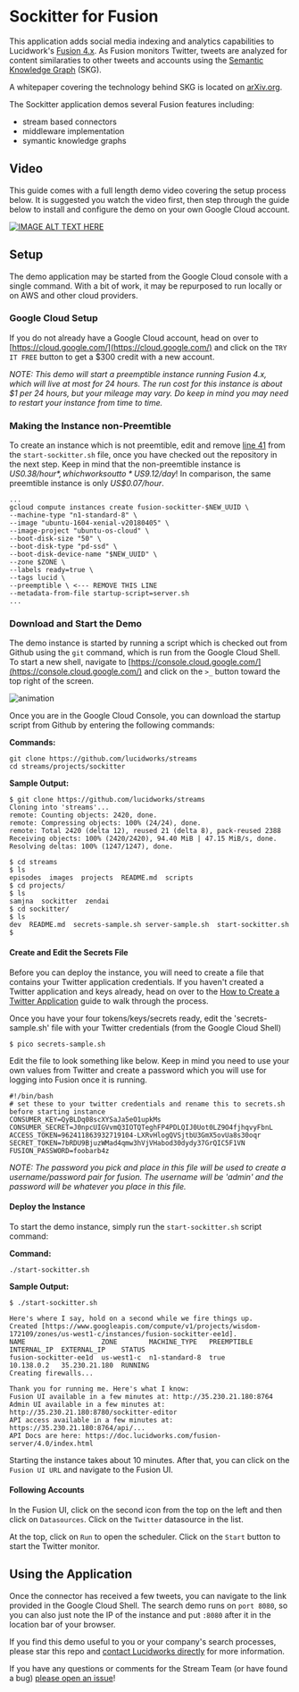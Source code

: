 # Sockitter for Fusion
This application adds social media indexing and analytics capabilities to Lucidwork's [Fusion 4.x](https://lucidworks.com/products/fusion-server/). As Fusion monitors Twitter, tweets are analyzed for content similaraties to other tweets and accounts using the [Semantic Knowledge Graph](https://github.com/treygrainger/semantic-knowledge-graph) (SKG).

A whitepaper covering the technology behind SKG is located on [arXiv.org](https://arxiv.org/abs/1609.00464).

The Sockitter application demos several Fusion features including:

- stream based connectors
- middleware implementation
- symantic knowledge graphs

## Video
This guide comes with a full length demo video covering the setup process below. It is suggested you watch the video first, then step through the guide below to install and configure the demo on your own Google Cloud account.

[![IMAGE ALT TEXT HERE](https://img.youtube.com/vi/Yl1w5iiBHqA/0.jpg)](https://www.youtube.com/watch?v=Yl1w5iiBHqA)

## Setup
The demo application may be started from the Google Cloud console with a single command. With a bit of work, it may be repurposed to run locally or on AWS and other cloud providers.

### Google Cloud Setup
If you do not already have a Google Cloud account, head on over to [https://cloud.google.com/](https://cloud.google.com/) and click on the `TRY IT FREE` button to get a $300 credit with a new account. 

*NOTE: This demo will start a preemptible instance running Fusion 4.x, *which will live at most for 24 hours*. The run cost for this instance is about $1 per 24 hours, but your mileage may vary. Do keep in mind you may need to restart your instance from time to time.*

### Making the Instance non-Preemtible
To create an instance which is not preemtible, edit and remove [line 41](https://github.com/lucidworks/streams/blob/master/projects/sockitter/start-sockitter.sh#L41) from the `start-sockitter.sh` file, once you have checked out the repository in the next step. Keep in mind that the non-preemtible instance is *US$0.38/hour*, which works out to *US$9.12/day*! In comparison, the same preemtible instance is only *US$0.07/hour*.

```
...
gcloud compute instances create fusion-sockitter-$NEW_UUID \
--machine-type "n1-standard-8" \
--image "ubuntu-1604-xenial-v20180405" \
--image-project "ubuntu-os-cloud" \
--boot-disk-size "50" \
--boot-disk-type "pd-ssd" \
--boot-disk-device-name "$NEW_UUID" \
--zone $ZONE \
--labels ready=true \
--tags lucid \
--preemptible \ <--- REMOVE THIS LINE
--metadata-from-file startup-script=server.sh
...
```

### Download and Start the Demo
The demo instance is started by running a script which is checked out from Github using the `git` command, which is run from the Google Cloud Shell. To start a new shell, navigate to [https://console.cloud.google.com/](https://console.cloud.google.com/) and click on the `>_` button toward the top right of the screen.

![animation](https://github.com/lucidworks/streams/blob/master/assets/images/cloudshell.gif?raw=true)

Once you are in the Google Cloud Console, you can download the startup script from Github by entering the following commands:

**Commands:**
```
git clone https://github.com/lucidworks/streams
cd streams/projects/sockitter
```

**Sample Output:**
```
$ git clone https://github.com/lucidworks/streams
Cloning into 'streams'...
remote: Counting objects: 2420, done.
remote: Compressing objects: 100% (24/24), done.
remote: Total 2420 (delta 12), reused 21 (delta 8), pack-reused 2388
Receiving objects: 100% (2420/2420), 94.40 MiB | 47.15 MiB/s, done.
Resolving deltas: 100% (1247/1247), done.

$ cd streams
$ ls
episodes  images  projects  README.md  scripts
$ cd projects/
$ ls
samjna  sockitter  zendai
$ cd sockitter/
$ ls
dev  README.md  secrets-sample.sh server-sample.sh  start-sockitter.sh
$
```

#### Create and Edit the Secrets File
Before you can deploy the instance, you will need to create a file that contains your Twitter application credentials. If you haven't created a Twitter application and keys already, head on over to the [How to Create a Twitter Application](http://docs.inboundnow.com/guide/create-twitter-application/) guide to walk through the process.

Once you have your four tokens/keys/secrets ready, edit the 'secrets-sample.sh' file with your Twitter credentials (from the Google Cloud Shell)

```
$ pico secrets-sample.sh
```

Edit the file to look something like below. Keep in mind you need to use your own values from Twitter and create a password which you will use for logging into Fusion once it is running.

```
#!/bin/bash
# set these to your twitter credentials and rename this to secrets.sh before starting instance
CONSUMER_KEY=QyBLDq08scXYSaJa5eO1upkMs
CONSUMER_SECRET=J0npcUIGVvmQ3IOTQTeghFP4PDLQIJ0Uot0LZ9O4fjhqvyFbnL
ACCESS_TOKEN=962411863932719104-LXRvHlogQVSjtbU3GmX5ovUa8s30oqr
SECRET_TOKEN=7bRDU9BjuzWMad4qmw3hVjVHabod30dydy37GrQIC5F1VN
FUSION_PASSWORD=foobarb4z
```

*NOTE: The password you pick and place in this file will be used to create a username/password pair for fusion. The username will be 'admin' and the password will be whatever you place in this file.*

#### Deploy the Instance

To start the demo instance, simply run the `start-sockitter.sh` script command:

**Command:**
```
./start-sockitter.sh
```

**Sample Output:**
```
$ ./start-sockitter.sh

Here's where I say, hold on a second while we fire things up.
Created [https://www.googleapis.com/compute/v1/projects/wisdom-172109/zones/us-west1-c/instances/fusion-sockitter-ee1d].
NAME                   ZONE        MACHINE_TYPE   PREEMPTIBLE  INTERNAL_IP  EXTERNAL_IP    STATUS
fusion-sockitter-ee1d  us-west1-c  n1-standard-8  true         10.138.0.2   35.230.21.180  RUNNING
Creating firewalls...

Thank you for running me. Here's what I know:
Fusion UI available in a few minutes at: http://35.230.21.180:8764
Admin UI available in a few minutes at: http://35.230.21.180:8780/sockitter-editor
API access available in a few minutes at: https://35.230.21.180:8764/api/...
API Docs are here: https://doc.lucidworks.com/fusion-server/4.0/index.html
```

Starting the instance takes about 10 minutes. After that, you can click on the `Fusion UI URL` and navigate to the Fusion UI.

#### Following Accounts
In the Fusion UI, click on the second icon from the top on the left and then click on `Datasources`. Click on the `Twitter` datasource in the list.

At the top, click on `Run` to open the scheduler. Click on the `Start` button to start the Twitter monitor.

## Using the Application
Once the connector has received a few tweets, you can navigate to the link provided in the Google Cloud Shell. The search demo runs on `port 8080`, so you can also just note the IP of the instance and put `:8080` after it in the location bar of your browser.

If you find this demo useful to you or your company's search processes, please star this repo and [contact Lucidworks directly](https://lucidworks.com/ppc/lucidworks-fusion-solr/?utm_source=streams) for more information. 

If you have any questions or comments for the Stream Team (or have found a bug) [please open an issue](https://github.com/lucidworks/streams/issues)!
